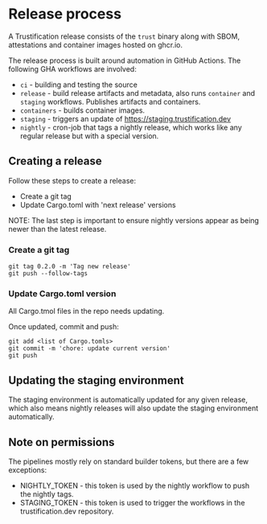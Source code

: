# Release process

A Trustification release consists of the `trust` binary along with SBOM, attestations and container images hosted on ghcr.io.

The release process is built around automation in GitHub Actions. The following GHA workflows are involved:

* `ci` - building and testing the source
* `release` - build release artifacts and metadata, also runs `container` and `staging` workflows. Publishes artifacts and containers.
* `containers` - builds container images.
* `staging` - triggers an update of https://staging.trustification.dev
* `nightly` - cron-job that tags a nightly release, which works like any regular release but with a special version.

## Creating a release

Follow these steps to create a release:

* Create a git tag
* Update Cargo.toml with 'next release' versions

NOTE: The last step is important to ensure nightly versions appear as being newer than the latest release.

### Create a git tag 

```shell
git tag 0.2.0 -m 'Tag new release'
git push --follow-tags
```


### Update Cargo.toml version

All Cargo.tmol files in the repo needs updating.

Once updated, commit and push:

```shell
git add <list of Cargo.tomls>
git commit -m 'chore: update current version'
git push
```

## Updating the staging environment

The staging environment is automatically updated for any given release, which also means nightly releases will also update the staging environment automatically.

## Note on permissions

The pipelines mostly rely on standard builder tokens, but there are a few exceptions:

* NIGHTLY_TOKEN - this token is used by the nightly workflow to push the nightly tags. 
* STAGING_TOKEN - this token is used to trigger the workflows in the trustification.dev repository.
